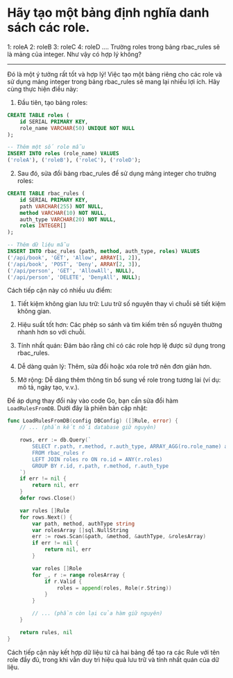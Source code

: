 # Hãy tạo một bảng định nghĩa danh sách các role.

1: roleA
2: roleB
3: roleC
4: roleD
....
Trường roles trong bảng rbac_rules sẽ là mảng của integer. Như vậy có hợp lý không?

----

Đó là một ý tưởng rất tốt và hợp lý! Việc tạo một bảng riêng cho các role và sử dụng mảng integer trong bảng rbac_rules sẽ mang lại nhiều lợi ích. Hãy cùng thực hiện điều này:

1. Đầu tiên, tạo bảng roles:

```sql
CREATE TABLE roles (
    id SERIAL PRIMARY KEY,
    role_name VARCHAR(50) UNIQUE NOT NULL
);

-- Thêm một số role mẫu
INSERT INTO roles (role_name) VALUES
('roleA'), ('roleB'), ('roleC'), ('roleD');
```

2. Sau đó, sửa đổi bảng rbac_rules để sử dụng mảng integer cho trường roles:

```sql
CREATE TABLE rbac_rules (
    id SERIAL PRIMARY KEY,
    path VARCHAR(255) NOT NULL,
    method VARCHAR(10) NOT NULL,
    auth_type VARCHAR(20) NOT NULL,
    roles INTEGER[]
);

-- Thêm dữ liệu mẫu
INSERT INTO rbac_rules (path, method, auth_type, roles) VALUES
('/api/book', 'GET', 'Allow', ARRAY[1, 2]),
('/api/book', 'POST', 'Deny', ARRAY[2, 3]),
('/api/person', 'GET', 'AllowAll', NULL),
('/api/person', 'DELETE', 'DenyAll', NULL);
```

Cách tiếp cận này có nhiều ưu điểm:

1. Tiết kiệm không gian lưu trữ: Lưu trữ số nguyên thay vì chuỗi sẽ tiết kiệm không gian.

2. Hiệu suất tốt hơn: Các phép so sánh và tìm kiếm trên số nguyên thường nhanh hơn so với chuỗi.

3. Tính nhất quán: Đảm bảo rằng chỉ có các role hợp lệ được sử dụng trong rbac_rules.

4. Dễ dàng quản lý: Thêm, sửa đổi hoặc xóa role trở nên đơn giản hơn.

5. Mở rộng: Dễ dàng thêm thông tin bổ sung về role trong tương lai (ví dụ: mô tả, ngày tạo, v.v.).

Để áp dụng thay đổi này vào code Go, bạn cần sửa đổi hàm `LoadRulesFromDB`. Dưới đây là phiên bản cập nhật:

```go
func LoadRulesFromDB(config DBConfig) ([]Rule, error) {
    // ... (phần kết nối database giữ nguyên)

    rows, err := db.Query(`
        SELECT r.path, r.method, r.auth_type, ARRAY_AGG(ro.role_name) as roles
        FROM rbac_rules r
        LEFT JOIN roles ro ON ro.id = ANY(r.roles)
        GROUP BY r.id, r.path, r.method, r.auth_type
    `)
    if err != nil {
        return nil, err
    }
    defer rows.Close()

    var rules []Rule
    for rows.Next() {
        var path, method, authType string
        var rolesArray []sql.NullString
        err := rows.Scan(&path, &method, &authType, &rolesArray)
        if err != nil {
            return nil, err
        }

        var roles []Role
        for _, r := range rolesArray {
            if r.Valid {
                roles = append(roles, Role(r.String))
            }
        }

        // ... (phần còn lại của hàm giữ nguyên)
    }

    return rules, nil
}
```

Cách tiếp cận này kết hợp dữ liệu từ cả hai bảng để tạo ra các Rule với tên role đầy đủ, trong khi vẫn duy trì hiệu quả lưu trữ và tính nhất quán của dữ liệu.
